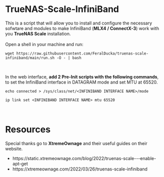 # TrueNAS-Scale-InfiniBand
This is a script that will allow you to install and configure the necessary sofwtare and modules to make InfiniBand (<b>MLX4 / ConnectX-3</b>) work with you <b>TrueNAS Scale</b> installation.<br>
<br>
Open a shell in your machine and run:
```
wget https://raw.githubusercontent.com/FeralDucka/truenas-scale-infiniband/main/run.sh -O - | bash
```
<br>

In the web interface, <b>add 2 Pre-Init scripts with the following commands</b>, to set the InfiniBand interface in DATAGRAM mode and set MTU at 65520.
```
echo connected > /sys/class/net/<INFINIBAND INTERFACE NAME>/mode
```
```
ip link set <INFINIBAND INTERFACE NAME> mtu 65520
```
<br>

# Resources
Special thanks go to <b>XtremeOwnage</b> and their useful guides on their website.
<ul>
  <li>https://static.xtremeownage.com/blog/2022/truenas-scale---enable-apt-get</li>
  <li>https://xtremeownage.com/2022/03/26/truenas-scale-infiniband</li>
</ul>
